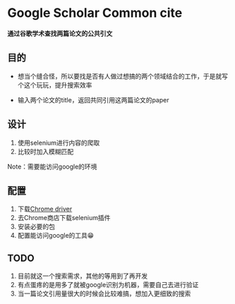 # Google Scholar Common cite

**通过谷歌学术查找两篇论文的公共引文**


## 目的

- 想当个缝合怪，所以要找是否有人做过想搞的两个领域结合的工作，于是就写个这个玩玩，提升搜索效率

- 输入两个论文的title，返回共同引用这两篇论文的paper

## 设计

1. 使用selenium进行内容的爬取
2. 比较时加入模糊匹配

Note：需要能访问google的环境

## 配置
1. 下载[Chrome driver](https://chromedriver.storage.googleapis.com/index.html?path=86.0.4240.22/)
2. 去Chrome商店下载selenium插件
3. 安装必要的包
4. 配置能访问google的工具😁


## TODO
1. 目前就这一个搜索需求，其他的等用到了再开发
2. 有点蛋疼的是用多了就被google识别为机器，需要自己去进行验证
3. 当一篇论文引用量很大的时候会比较难搞，想加入更细致的搜索